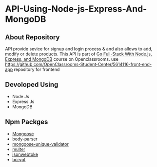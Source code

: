 # API-Using-Node-js-Express-And-MongoDB

## About Repository ##
API provide sevice for signup and login process & and also allows to add, modify or delete products. This API is part of [Go Full-Stack With Node.js, Express, and MongoDB](https://openclassrooms.com/en/courses/5614116-go-full-stack-with-node-js-express-and-mongodb) course on Openclassrooms. use https://github.com/OpenClassrooms-Student-Center/5614116-front-end-app repository for frontend

## Devoloped Using ##
* Node Js
* Express Js
* MongoDB

## Npm Packges ##
* [Mongoose](https://www.npmjs.com/package/mongoose)
* [body-parser](https://www.npmjs.com/package/body-parser")
* [mongoose-unique-validator](https://www.npmjs.com/package/mongoose-unique-validator)
* [multer](https://www.npmjs.com/package/multer)
* [jsonwebtoke](https://www.npmjs.com/package/jsonwebtoken)
* [bcrypt](https://www.npmjs.com/package/bcrypt)






